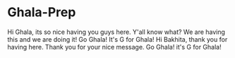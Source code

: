 # Ghala-Prep
 Hi Ghala, its so nice having you guys here. Y'all know what? We are having this and we are doing it! Go Ghala! It's G for Ghala!
 Hi Bakhita, thank you for having here. Thank you for your nice message. Go Ghala! it's G for Ghala!
